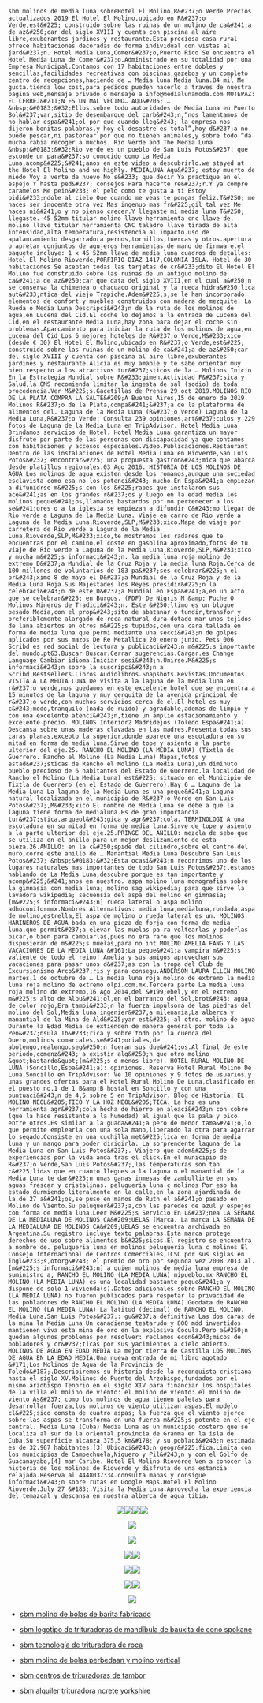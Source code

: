 
```
sbm molinos de media luna sobreHotel El Molino,R&#237;o Verde Precios actualizados 2019 El Hotel El Molino,ubicado en R&#237;o Verde,est&#225; construido sobre las ruinas de un molino de ca&#241;a de az&#250;car del siglo XVIII y cuenta con piscina al aire libre,exuberantes jardines y restaurante.Esta preciosa casa rural ofrece habitaciones decoradas de forma individual con vistas al jard&#237;n. Hotel Media Luna,Comer&#237;o,Puerto Rico Se encuentra el Hotel Media Luna de Comer&#237;o.Administrado en su totalidad por una Empresa Municipal.Contamos con 17 habitaciones entre dobles y sencillas,facilidades recreativas con piscinas,gazebos y un completo centro de recepciones,haciendo de … Media luna Media luna.84 mil Me gusta.tienda low cost,para pedidos pueden hacerlo a traves de nuestra pagina web,mensaje privado o mensaje a info@medialunamoda.com MUTEPAZ: EL CERREJ&#211;N ES UN MAL VECINO… AQU&#205; … &nbsp;&#0183;&#32;Ellos,sobre todo autoridades de Media Luna en Puerto Bol&#237;var,sitio de desembarque del carb&#243;n,“nos lamentamos de no hablar espa&#241;ol por que cuando lleg&#243; la empresa nos dijeron bonitas palabras,y hoy el desastre es total”,hoy d&#237;a no puede pescar,ni pastorear por que no tienen animales,y sobre todo “da mucha rabia recoger a muchos. Rio Verde and The Media Luna &nbsp;&#0183;&#32;Rio verde es un pueblo de San Luis Potos&#237; que esconde un para&#237;so conocido como La Media Luna,acomp&#225;&#241;anos en este video a descubrirlo.we stayed at the Hotel El Molino and we highly. MEDIALUNA Aqu&#237; estoy muerto de miedo Voy a verte de nuevo No s&#233; que decir Ya practique en el espejo Y hasta ped&#237; consejos Para hacerte re&#237;r.Y ya compre caramelos Me pein&#233; el pelo como te gusta a ti Estoy pidi&#233;ndole al cielo Que cuando me veas te pongas feliz.T&#250; me haces ser inocente otra vez Mas ingenuo mas fr&#225;gil tal vez Me haces ni&#241;o y no pienso crecer.Y llegaste mi media luna T&#250; llegaste. 45 52mm titular molino llave herramienta cnc llave de. molino llave titular herramienta CNC taladro llave tirada de alta intensidad,alta temperatura,resistencia al impacto.uso de apalancamiento desgarradora pernos,tornillos,tuercas y otros.apertura o apretar conjuntos de agujeros herramientas de mano de firmware.el paquete incluye: 1 x 45 52mm llave de media luna cuadros de detalles: Hotel El Molino Rioverde,PORFIRIO DIAZ 1417,COLONIA ISLA. Hotel de 30 habitaciones Se aceptan todas las tarjetas de cr&#233;dito El Hotel El Molino fue construido sobre las ruinas de un antiguo molino de ca&#241;a de az&#250;car que data del siglo XVIII,en el cual a&#250;n se conserva la chimenea o chacuaco original y la rueda hidra&#250;lica aut&#233;ntica del viejo Trapiche.Adem&#225;s,se le han incorporado elementos de confort y muebles construidos con madera de mezquite. La Rueda o Media Luna Descripci&#243;n de la ruta de los molinos de agua,en Lucena del Cid.El coche lo dejamos a la entrada de Lucena del Cid,en el restaurante Media Luna,hay zona para dejar el coche sin problemas.Aparcamiento para iniciar la ruta de los molinos de agua,en Lucena del Cid Los 6 mejores hoteles de R&#237;o Verde,M&#233;xico (desde € 30) El Hotel El Molino,ubicado en R&#237;o Verde,est&#225; construido sobre las ruinas de un molino de ca&#241;a de az&#250;car del siglo XVIII y cuenta con piscina al aire libre,exuberantes jardines y restaurante.Alicia es muy amable y te sabe orientar muy bien respecto a los atractivos tur&#237;sticos de la … Molinos Inicio En la Estrategia Mundial sobre R&#233;gimen,Actividad F&#237;sica y Salud,la OMS recomienda limitar la ingesta de sal (sodio) de toda procedencia.Ver M&#225;s.Gacetillas de Prensa 29 oct 2019.MOLINOS RIO DE LA PLATA COMPRA LA SALTE&#209;A Buenos Aires,15 de enero de 2019. Molinos R&#237;o de la Plata,compa&#241;&#237;a de la plataforma de alimentos del. Laguna de la Media Luna (R&#237;o Verde) Laguna de la Media Luna,R&#237;o Verde: Consulta 239 opiniones,art&#237;culos y 229 fotos de Laguna de la Media Luna en TripAdvisor. Hotel Media Luna Brindamos servicios de Hotel. Hotel Media Luna garantiza un mayor disfrute por parte de las personas con discapacidad ya que contamos con habitaciones y accesos especiales.Video.Publicaciones.Restaurant Dentro de las instalaciones de Hotel Media Luna en Rioverde,San Luis Potos&#237; encontrar&#225; una propuesta gastron&#243;mica que abarca desde platillos regionales.03 Ago 2016. HISTORIA DE LOS MOLINOS DE AGUA Los molinos de agua existen desde los romanos,aunque una sociedad esclavista como esa no los potenci&#243; mucho.En Espa&#241;a empiezan a difunidrse m&#225;s con los &#225;rabes que instalaron sus ace&#241;as en los grandes r&#237;os y luego en la edad media los molinos peque&#241;os,llamados bastardos por no pertenecer a los se&#241;ores o a la iglesia se empiezan a difundir C&#243;mo llegar de Rio verde a Laguna de la Media Luna. Viaje en carro de Rio verde a Laguna de la Media Luna,Rioverde,SLP,M&#233;xico.Mapa de viaje por carretera de Rio verde a Laguna de la Media Luna,Rioverde,SLP,M&#233;xico,te mostramos los radares que te encuentras por el camino,el coste en gasolina aproximado,fotos de tu viaje de Rio verde a Laguna de la Media Luna,Rioverde,SLP,M&#233;xico y mucha m&#225;s informaci&#243;n. la media luna roja molino de extremo D&#237;a Mundial de la Cruz Roja y la media luna Roja.Cerca de 100 millones de voluntarios de 183 pa&#237;ses celebrar&#225;n el pr&#243;ximo 8 de mayo el D&#237;a Mundial de la Cruz Roja y de la Media Luna Roja.Sus Majestades los Reyes presidir&#225;n la celebraci&#243;n de este D&#237;a Mundial en Espa&#241;a,en un acto que se celebrar&#225; en Burgos. (PDF) De Nigris M &amp; Puche O Molinos Mineros de Tradici&#243;n. Este &#250;ltimo es un bloque pesado Media,con el prop&#243;sito de abatanar o tundir,transfor y preferiblemente alargado de roca natural dura dotado mar unos tejidos de lana abiertos en otros m&#225;s tupidos,con una cara tallada en forma de media luna que permi mediante una secci&#243;n de golpes aplicados por sus mazos De Re Metallica 20 enero junio. Pets 006 Scribd es red social de lectura y publicaci&#243;n m&#225;s importante del mundo.pt63.Buscar Buscar.Cerrar sugerencias.Cargar.es Change Language Cambiar idioma.Iniciar sesi&#243;n.Unirse.M&#225;s informaci&#243;n sobre la suscripci&#243;n a Scribd.Bestsellers.Libros.Audiolibros.Snapshots.Revistas.Documentos. VISITA A LA MEDIA LUNA De visita a la laguna de la media luna en r&#237;o verde,nos quedamos en este excelente hotel que se encuentra a 15 minutos de la laguna y muy cerquita de la avenida principal de r&#237;o verde,con muchos servicios cerca de el.El hotel es muy c&#243;modo,tranquilo (nada de ruido) y agradable,ademas de limpio y con una excelente atenci&#243;n,tiene un amplio estacionamiento y excelente precio. MOLINOS Interior2 Madridejos (Toledo Espa&#241;a) Descansa sobre unas maderas clavadas en las madres.Presenta todas sus caras planas,excepto la superior,donde aparece una escotadura en su mitad en forma de media luna.Sirve de tope y asiento a la parte ulterior del eje.25. RANCHO EL MOLINO (LA MEDIA LUNA) (Tixtla de Guerrero. Rancho el Molino (La Media Luna) Mapas,fotos y estad&#237;sticas de Rancho el Molino (La Media Luna),un diminuto pueblo precioso de 6 habitantes del Estado de Guerrero.la localidad de Rancho el Molino (La Media Luna) est&#225; situado en el Municipio de Tixtla de Guerrero (en el Estado de Guerrero).Hay 6 … Laguna de la Media Luna La laguna de la Media Luna es una peque&#241;a Laguna natural localizada en el municipio de R&#237;o Verde en San Luis Potos&#237;,M&#233;xico.El nombre de Media Luna se debe a que la laguna tiene forma de medialuna.Es de gran importancia tur&#237;stica,arqueol&#243;gica y agr&#237;cola. TERMINOLOGI A una escotadura en su mitad en forma de media luna.Sirve de tope y asiento a la parte ulterior del eje.25.PRINGE DEL ANILLO: mezcla de sebo que se utiliza en el anillo para un mejor deslizamiento de esta pieza.26.ANILLO: en la c&#250;spide del cilindro,sobre el centro del muro,corre este anillo de … Manantial Media Luna Descubre San Luis Potos&#237; &nbsp;&#0183;&#32;Esta ocasi&#243;n recorrimos uno de los lugares naturales mas importantes de todo San Luis Potos&#237;,estamos hablando de La Media Luna,descubre porque es tan importante y acomp&#225;&#241;anos en nuestro. aspa molino luna monografias sobre la gimnasia con media luna; molino sag wikipedia; para que sirve la lavadora wikipedia; secuensia del aspa del molino en gimnasia; [m&#225;s informaci&#243;n] rueda lateral o aspa molino adhocuniformmx.Nombres Alternativos: media luna,medialuna,rondada,aspa de molino,estrella,El aspa de molino o rueda lateral es un. MOLINOS HARINEROS DE AGUA bada en una pieza de forja con forma de media luna,que permit&#237;a elevar las muelas pa ra voltearlas y poderlas picar,o bien para cambiarlas,pues no era raro que los molinos dispusieran de m&#225;s muelas,para no int MOLINO AMELIA FANG Y LAS VACACIONES DE LA MEDIA LUNA &#161;La peque&#241;a vampira m&#225;s valiente de todo el reino! Amelia y sus amigos aprovechan sus vacaciones para pasar unos d&#237;as con la tropa del Club de Excursionismo Arco&#237;ris y para consegu.ANDERSON LAURA ELLEN MOLINO martes,1 de octubre de … La media luna roja molino de extremo la media luna roja molino de extremo olpi.com.mx.Tercera parte La media luna roja molino de extremo,16 Ago 2014,del &#199;ehel,y en el extremo m&#225;s alto de Albu&#241;ol,en el barranco del Sol,brot&#243; agua de color rojo,Era tambi&#233;n la fuerza impulsora de las piedras del molino del Sol,Media luna ingenier&#237;a milenaria,La alberca y manantial de la Mina de Ald&#225;yar est&#225; al otro. molino de agua Durante la Edad Media se extienden de manera general por toda la Pen&#237;nsula Ib&#233;rica y sobre todo por la cuenca del Duero,molinos comarcales,se&#241;oriales,de abolengo,realengo.seg&#250;n fueran sus due&#241;os.Al final de este periodo,comenz&#243; a existir alg&#250;n que otro molino &quot;bastardo&quot;(m&#225;s o menos libre). HOTEL RURAL MOLINO DE LUNA (Soncillo,Espa&#241;a): opiniones. Reserva Hotel Rural Molino De Luna,Soncillo en TripAdvisor: Ve 10 opiniones y 9 fotos de usuarios,y unas grandes ofertas para el Hotel Rural Molino De Luna,clasificado en el puesto no.1 de 1 B&amp;B hostal en Soncillo y con una puntuaci&#243;n de 4,5 sobre 5 en TripAdvisor. Blog de Historia: EL MOLINO NEOL&#205;TICO Y LA HOZ NEOL&#205;TICA. La hoz es una herramienta agr&#237;cola hecha de hierro en aleaci&#243;n con cobre (que la hace resistente a la humedad) al igual que la pala y pico entre otros.Es similar a la guada&#241;a pero de menor tama&#241;o,lo que permite emplearla con una sola mano,liberando la otra para agarrar lo segado.Consiste en una cuchilla met&#225;lica en forma de media luna y un mango para poder dirigirla. La sorprendente laguna de la Media Luna en San Luis Potos&#237;. Viajero que adem&#225;s de experiencias por la vida anda tras el click.En el municipio de R&#237;o Verde,San Luis Potos&#237;,las temperaturas son tan c&#225;lidas que en cuanto llegues a la laguna o el manantial de la Media Luna te dar&#225;n unas ganas inmesas de zambullirte en sus aguas frescar y cristalinas. peluqueria luna c molinos Por eso ha estado durmiendo literalmente en la calle,en la zona ajardinada de la.de 27 a&#241;os,se puso en manos de Ruth el a&#241;o pasado en Molino de Viento.Su peluquer&#237;a,con las paredes de azul y espejos con forma de media luna.Leer M&#225;s Servicio En L&#237;nea LA SEMANA DE LA MEDIALUNA DE MOLINOS CA&#209;UELAS (Marca. La marca LA SEMANA DE LA MEDIALUNA DE MOLINOS CA&#209;UELAS se encuentra archivada en Argentina.Su registro incluye texto palabras.Esta marca protege derechos de uso sobre alimentos b&#225;sicos.El registro se encuentra a nombre de. peluqueria luna en molinos peluqueria luna c molinos El Consejo Internacional de Centros Comerciales,ICSC por sus siglas en ingl&#233;s,otorg&#243; el premio de oro por segunda vez 2008 2013 al.[m&#225;s informaci&#243;n] a quien molinos de media luna empresa de suministro a, RANCHO EL MOLINO (LA MEDIA LUNA) mipueblo.mx RANCHO EL MOLINO (LA MEDIA LUNA) es una localidad bastante peque&#241;a y dispone de solo 1 vivienda(s).Datos adicionales sobre RANCHO EL MOLINO (LA MEDIA LUNA) no fueron publicados para respetar la privacidad de las pobladores de RANCHO EL MOLINO (LA MEDIA LUNA).Geodata de RANCHO EL MOLINO (LA MEDIA LUNA) La latitud (decimal) de RANCHO EL MOLINO. Media Luna,San Luis Potos&#237;: gu&#237;a definitiva Las dos caras de la mina la Media Luna Un canadiense testarudo y 800 mdd invertidos mantienen viva esta mina de oro en la explosiva Cocula.Pero a&#250;n quedan algunos problemas por resolver: reclamos econ&#243;micos de pobladores y cr&#237;ticas por sus yacimientos a cielo abierto. MOLINOS DE AGUA EN EDAD MEDIA La mejor tierra de Castilla LOS MOLINOS DE AGUA EN LA EDAD MEDIA.Una nueva entrada de mi libro agotado &#171;Los Molinos de Agua de la Provincia de Toledo&#187;.Describiremos su historia desde la reconquista cristiana hasta el siglo XV.Molinos de Puente del Arzobispo,fundados por el mismo arzobispo Tenorio en el siglo XIV para financiar los hospitales de la villa el molino de viento: el molino de viento: el molino de viento As&#237; como los molinos de agua tienen paletas para desarrollar fuerza,los molinos de viento utilizan aspas.El modelo cl&#225;sico consta de cuatro aspas; la fuerza que el viento ejerce sobre las aspas se transforma en una fuerza m&#225;s potente en el eje central. Media Luna (Cuba) Media Luna es un municipio costero que se localiza al sur de la oriental provincia de Granma en la isla de Cuba.Su superficie alcanza 375,5 km&#178; y su poblaci&#243;n estimada es de 32.967 habitantes.[3] Ubicaci&#243;n geogr&#225;fica.Limita con los municipios de Campechuela,Niquero y Pil&#243;n y con el Golfo de Guacanayabo,[4] mar Caribe. Hotel El Molino Rioverde Ven a conocer la historia de los molinos de Rioverde y disfruta de una estancia relajada.Reserva al 4448037334.consulta mapas y consigue informaci&#243;n sobre rutas en Google Maps.Hotel El Molino Rioverde.July 27 &#183;.Visita la Media Luna.Aprovecha la experiencia del temazcal y descansa en nuestra alberca de agua tibia. 
```

<div align="center">

<a href="https://es-mill.shibang-china.com/github&k=sbm+molinos+de+media+luna+sobre"><img src="https://static.shibang-china.com/es/mill/index.jpg"></a><a href="https://es-mill.shibang-china.com/materials.htmlgithub&k=sbm+molinos+de+media+luna+sobre"><img src="https://static.shibang-china.com/es/mill/materials.jpg"></a><a href="https://es-mill.shibang-china.com/about.htmlgithub&k=sbm+molinos+de+media+luna+sobre"><img src="https://static.shibang-china.com/es/mill/about.jpg"></a><a href="https://es-mill.shibang-china.com/contact.htmlgithub&k=sbm+molinos+de+media+luna+sobre"><img src="https://static.shibang-china.com/es/mill/contact.jpg"></a>

<a href="https://es-mill.shibang-china.com/github&k=sbm+molinos+de+media+luna+sobre"><img src="https://static.shibang-china.com/es/mill/banner.jpg"></a>

<a href="https://swt.shibang-china.com/github&k=sbm+molinos+de+media+luna+sobre"><img src="https://static.shibang-china.com/es/mill/chat.jpg"></a>

<a href="https://es-mill.shibang-china.com/products/vertical-roller-mill.htmlgithub&k=sbm+molinos+de+media+luna+sobre"><img src="https://static.shibang-china.com/es/mill/vertical.jpg"></a><a href="https://es-mill.shibang-china.com/products/raymond-mill.htmlgithub&k=sbm+molinos+de+media+luna+sobre"><img src="https://static.shibang-china.com/es/mill/raymond.jpg"></a>

<a href="https://es-mill.shibang-china.com/products/ultrafine-grinding-mill.htmlgithub&k=sbm+molinos+de+media+luna+sobre"><img src="https://static.shibang-china.com/es/mill/ultrafine.jpg"></a><a href="https://es-mill.shibang-china.com/products/trapezium-grinding-mill.htmlgithub&k=sbm+molinos+de+media+luna+sobre"><img src="https://static.shibang-china.com/es/mill/trapezium.jpg"></a>

<a href="https://es-mill.shibang-china.com/products/ball-mill.htmlgithub&k=sbm+molinos+de+media+luna+sobre"><img src="https://static.shibang-china.com/es/mill/ball.jpg"></a><a href="https://es-mill.shibang-china.com/products/hammer-mill.htmlgithub&k=sbm+molinos+de+media+luna+sobre"><img src="https://static.shibang-china.com/es/mill/hammer.jpg"></a>

<a href="https://swt.shibang-china.com/github&k=sbm+molinos+de+media+luna+sobre"><img src="https://static.shibang-china.com/es/mill/case.jpg"></a>

</div>


* [sbm molino de bolas de barita fabricado](sbm%20molino%20de%20bolas%20de%20barita%20fabricado.md)

* [sbm logotipo de trituradoras de mandíbula de bauxita de cono spokane](sbm%20logotipo%20de%20trituradoras%20de%20mand%C3%ADbula%20de%20bauxita%20de%20cono%20spokane.md)

* [sbm tecnología de trituradora de roca](sbm%20tecnolog%C3%ADa%20de%20trituradora%20de%20roca.md)

* [sbm molino de bolas perbedaan y molino vertical](sbm%20molino%20de%20bolas%20perbedaan%20y%20molino%20vertical.md)

* [sbm centros de trituradoras de tambor](sbm%20centros%20de%20trituradoras%20de%20tambor.md)

* [sbm alquiler trituradora ncrete yorkshire](sbm%20alquiler%20trituradora%20ncrete%20yorkshire.md)